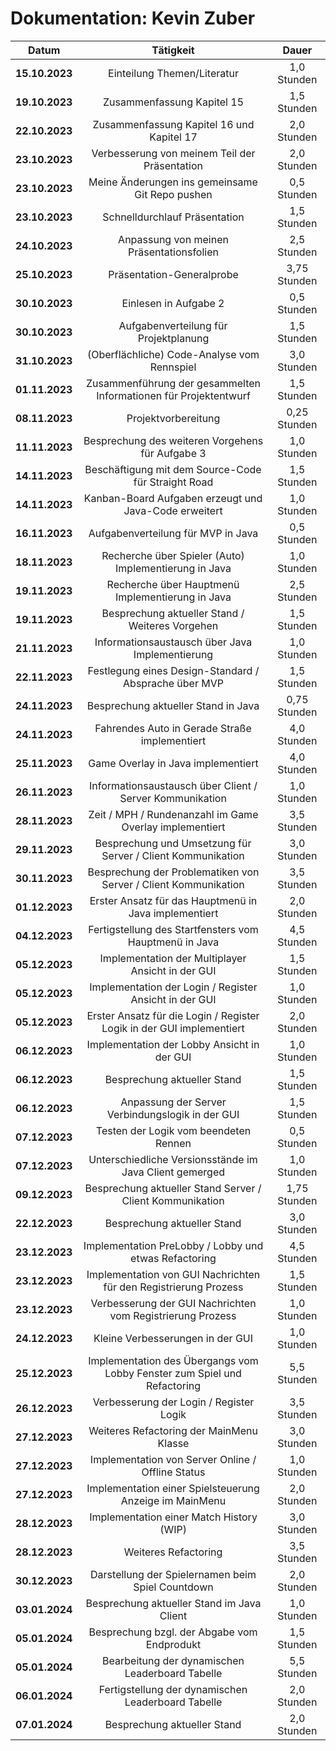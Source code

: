 # Dokumentation: Kevin Zuber

|     Datum      |                                Tätigkeit                                 |    Dauer     |
|:--------------:|:------------------------------------------------------------------------:|:------------:|
| **15.10.2023** |                       Einteilung Themen/Literatur                        | 1,0 Stunden  | 
| **19.10.2023** |                        Zusammenfassung Kapitel 15                        | 1,5 Stunden  | 
| **22.10.2023** |                Zusammenfassung Kapitel 16 und Kapitel 17                 | 2,0 Stunden  | 
| **23.10.2023** |              Verbesserung von meinem Teil der Präsentation               | 2,0 Stunden  |
| **23.10.2023** |             Meine Änderungen ins gemeinsame Git Repo pushen              | 0,5 Stunden  |
| **23.10.2023** |                      Schnelldurchlauf Präsentation                       | 1,5 Stunden  |
| **24.10.2023** |                 Anpassung von meinen Präsentationsfolien                 | 2,5 Stunden  | 
| **25.10.2023** |                        Präsentation-Generalprobe                         | 3,75 Stunden |
| **30.10.2023** |                          Einlesen in Aufgabe 2                           | 0,5 Stunden  |
| **30.10.2023** |                  Aufgabenverteilung für Projektplanung                   | 1,5 Stunden  |
| **31.10.2023** |               (Oberflächliche) Code-Analyse vom Rennspiel                | 3,0 Stunden  |
| **01.11.2023** |     Zusammenführung der gesammelten Informationen für Projektentwurf     | 1,5 Stunden  |
| **08.11.2023** |                           Projektvorbereitung                            | 0,25 Stunden |
| **11.11.2023** |             Besprechung des weiteren Vorgehens für Aufgabe 3             | 1,0 Stunden  |
| **14.11.2023** |           Beschäftigung mit dem Source-Code für Straight Road            | 1,5 Stunden  |
| **14.11.2023** |          Kanban-Board Aufgaben erzeugt und Java-Code erweitert           | 1,0 Stunden  |
| **16.11.2023** |                    Aufgabenverteilung für MVP in Java                    | 0,5 Stunden  |
| **18.11.2023** |          Recherche über Spieler (Auto) Implementierung in Java           | 1,0 Stunden  |
| **19.11.2023** |             Recherche über Hauptmenü Implementierung in Java             | 2,5 Stunden  |
| **19.11.2023** |             Besprechung aktueller Stand / Weiteres Vorgehen              | 1,5 Stunden  |
| **21.11.2023** |             Informationsaustausch über Java Implementierung              | 1,0 Stunden  |
| **22.11.2023** |          Festlegung eines Design-Standard / Absprache über MVP           | 1,5 Stunden  |
| **24.11.2023** |                   Besprechung aktueller Stand in Java                    | 0,75 Stunden |
| **24.11.2023** |              Fahrendes Auto in Gerade Straße implementiert               | 4,0 Stunden  |
| **25.11.2023** |                    Game Overlay in Java implementiert                    | 4,0 Stunden  |
| **26.11.2023** |         Informationsaustausch über Client / Server Kommunikation         | 1,0 Stunden  |
| **28.11.2023** |         Zeit / MPH / Rundenanzahl im Game Overlay implementiert          | 3,5 Stunden  |
| **29.11.2023** |       Besprechung und Umsetzung für Server / Client Kommunikation        | 3,0 Stunden  |
| **30.11.2023** |     Besprechung der Problematiken von Server / Client Kommunikation      | 3,5 Stunden  |
| **01.12.2023** |          Erster Ansatz für das Hauptmenü in Java implementiert           | 2,0 Stunden  |
| **04.12.2023** |          Fertigstellung des Startfensters vom Hauptmenü in Java          | 4,5 Stunden  |
| **05.12.2023** |            Implementation der Multiplayer Ansicht in der GUI             | 1,5 Stunden  |
| **05.12.2023** |          Implementation der Login / Register Ansicht in der GUI          | 1,0 Stunden  |
| **05.12.2023** |  Erster Ansatz für die Login / Register Logik in der GUI implementiert   | 2,0 Stunden  |
| **06.12.2023** |               Implementation der Lobby Ansicht in der GUI                | 1,0 Stunden  |
| **06.12.2023** |                       Besprechung aktueller Stand                        | 1,5 Stunden  |
| **06.12.2023** |             Anpassung der Server Verbindungslogik in der GUI             | 1,5 Stunden  |
| **07.12.2023** |                  Testen der Logik vom beendeten Rennen                   | 0,5 Stunden  |
| **07.12.2023** |         Unterschiedliche Versionsstände im Java Client gemerged          | 1,0 Stunden  |
| **09.12.2023** |        Besprechung aktueller Stand Server / Client Kommunikation         | 1,75 Stunden |
| **22.12.2023** |                       Besprechung aktueller Stand                        | 3,0 Stunden  |
| **23.12.2023** |          Implementation PreLobby / Lobby und etwas Refactoring           | 4,5 Stunden  |
| **23.12.2023** |     Implementation von GUI Nachrichten für den Registrierung Prozess     | 1,5 Stunden  |
| **23.12.2023** |        Verbesserung der GUI Nachrichten vom Registrierung Prozess        | 1,0 Stunden  |
| **24.12.2023** |                     Kleine Verbesserungen in der GUI                     | 1,0 Stunden  |
| **25.12.2023** | Implementation des Übergangs vom Lobby Fenster zum Spiel und Refactoring | 5,5 Stunden  |
| **26.12.2023** |                 Verbesserung der Login / Register Logik                  | 3,5 Stunden  |
| **27.12.2023** |                 Weiteres Refactoring der MainMenu Klasse                 | 3,0 Stunden  |
| **27.12.2023** |            Implementation von Server Online / Offline Status             | 1,0 Stunden  |
| **27.12.2023** |         Implementation einer Spielsteuerung Anzeige im MainMenu          | 2,0 Stunden  |
| **28.12.2023** |                 Implementation einer Match History (WIP)                 | 3,0 Stunden  |
| **28.12.2023** |                           Weiteres Refactoring                           | 3,5 Stunden  |
| **30.12.2023** |            Darstellung der Spielernamen beim Spiel Countdown             | 2,0 Stunden  |
| **03.01.2024** |                Besprechung aktueller Stand im Java Client                | 1,0 Stunden  |
| **05.01.2024** |               Besprechung bzgl. der Abgabe vom Endprodukt                | 1,5 Stunden  |
| **05.01.2024** |             Bearbeitung der dynamischen Leaderboard Tabelle              | 5,5 Stunden  |
| **06.01.2024** |            Fertigstellung der dynamischen Leaderboard Tabelle            | 2,0 Stunden  |
| **07.01.2024** |                       Besprechung aktueller Stand                        | 2,0 Stunden  |